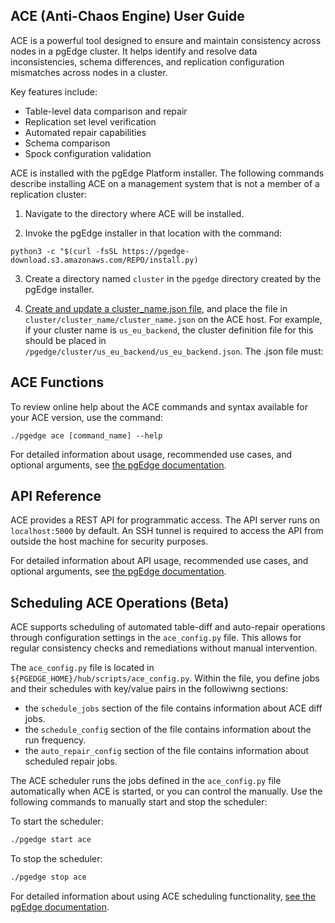 ## ACE (Anti-Chaos Engine) User Guide

ACE is a powerful tool designed to ensure and maintain consistency across nodes in a pgEdge cluster. It helps identify and resolve data inconsistencies, schema differences, and replication configuration mismatches across nodes in a cluster.

Key features include:
- Table-level data comparison and repair
- Replication set level verification
- Automated repair capabilities
- Schema comparison
- Spock configuration validation

ACE is installed with the pgEdge Platform installer. The following commands describe installing ACE on a management system that is not a member of a replication cluster:

1. Navigate to the directory where ACE will be installed.

2. Invoke the pgEdge installer in that location with the command: 

`python3 -c "$(curl -fsSL https://pgedge-download.s3.amazonaws.com/REPO/install.py)` 

3. Create a directory named `cluster` in the `pgedge` directory created by the pgEdge installer. 

4. [Create and update a cluster_name.json file](https://docs.pgedge.com/platform/installing_pgedge/manage_json), and place the file in `cluster/cluster_name/cluster_name.json` on the ACE host.  For example, if your cluster name is `us_eu_backend`, the cluster definition file for this should be placed in `/pgedge/cluster/us_eu_backend/us_eu_backend.json`.  The .json file must: 


## ACE Functions

To review online help about the ACE commands and syntax available for your ACE version, use the command:

`./pgedge ace [command_name] --help`

For detailed information about usage, recommended use cases, and optional arguments, see [the pgEdge documentation](https://designing.pgedge-docs-sandbox.pages.dev/platform/ace/using_ace#ace-commands).


## API Reference

ACE provides a REST API for programmatic access. The API server runs on `localhost:5000` by default. An SSH tunnel is required to access the API from outside the host machine for security purposes.

For detailed information about API usage, recommended use cases, and optional arguments, see [the pgEdge documentation](https://designing.pgedge-docs-sandbox.pages.dev/platform/ace/ace_api).


## Scheduling ACE Operations (Beta)

ACE supports scheduling of automated table-diff and auto-repair operations through configuration settings in the `ace_config.py` file. This allows for regular consistency checks and remediations without manual intervention. 

The `ace_config.py` file is located in `${PGEDGE_HOME}/hub/scripts/ace_config.py`. Within the file, you define jobs and their schedules with key/value pairs in the followiwng sections:

* the `schedule_jobs` section of the file contains information about ACE diff jobs.
* the `schedule_config` section of the file contains information about the run frequency.
* the `auto_repair_config` section of the file contains information about scheduled repair jobs.

The ACE scheduler runs the jobs defined in the `ace_config.py` file automatically when ACE is started, or you can control the manually. Use the following commands to manually start and stop the scheduler:

To start the scheduler:

```bash
./pgedge start ace
```

To stop the scheduler:

```bash
./pgedge stop ace
```

For detailed information about using ACE scheduling functionality, [see the pgEdge documentation](https://designing.pgedge-docs-sandbox.pages.dev/platform/ace/schedule_ace).
